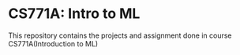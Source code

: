 # CS771A: Intro to ML

This repository contains the projects and assignment done in course CS771A(Introduction to ML)
